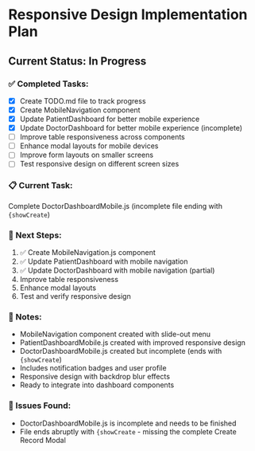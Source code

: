 # Responsive Design Implementation Plan

## Current Status: In Progress

### ✅ Completed Tasks:
- [x] Create TODO.md file to track progress
- [x] Create MobileNavigation component
- [x] Update PatientDashboard for better mobile experience
- [x] Update DoctorDashboard for better mobile experience (incomplete)
- [ ] Improve table responsiveness across components
- [ ] Enhance modal layouts for mobile devices
- [ ] Improve form layouts on smaller screens
- [ ] Test responsive design on different screen sizes

### 📋 Current Task:
Complete DoctorDashboardMobile.js (incomplete file ending with `{showCreate`)

### 🎯 Next Steps:
1. ✅ Create MobileNavigation.js component
2. ✅ Update PatientDashboard with mobile navigation
3. ✅ Update DoctorDashboard with mobile navigation (partial)
4. Improve table responsiveness
5. Enhance modal layouts
6. Test and verify responsive design

### 📝 Notes:
- MobileNavigation component created with slide-out menu
- PatientDashboardMobile.js created with improved responsive design
- DoctorDashboardMobile.js created but incomplete (ends with `{showCreate`)
- Includes notification badges and user profile
- Responsive design with backdrop blur effects
- Ready to integrate into dashboard components

### 🔧 Issues Found:
- DoctorDashboardMobile.js is incomplete and needs to be finished
- File ends abruptly with `{showCreate` - missing the complete Create Record Modal
